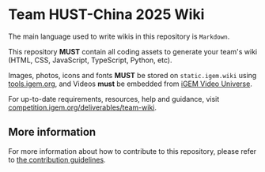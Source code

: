 # Team HUST-China 2025 Wiki

The main language used to write wikis in this repository is `Markdown`.

This repository **MUST** contain all coding assets to generate your team's wiki
(HTML, CSS, JavaScript, TypeScript, Python, etc).

Images, photos, icons and fonts **MUST** be stored on `static.igem.wiki` using
[tools.igem.org](https://tools.igem.org), and Videos **must** be embedded from
[iGEM Video Universe](https://video.igem.org).

For up-to-date requirements, resources, help and guidance, visit
[competition.igem.org/deliverables/team-wiki](https://competition.igem.org/deliverables/team-wiki).


## More information

For more information about how to contribute to this repository, please refer to [the contribution guidelines](CONTRIBUTING.md).
